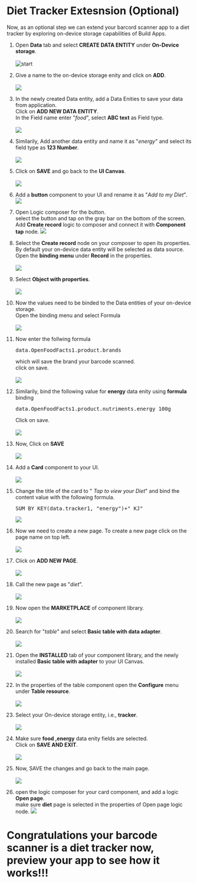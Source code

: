 # Diet Tracker Extesnsion (Optional)

Now, as an optional step we can extend your barcord scanner app to a diet tracker by exploring on-device storage capabilities of Build Apps.

1. Open <b>Data</b> tab and select <b>CREATE DATA ENTITY</b> under <b>On-Device storage</b>.<br><br>
![start](images/ss1.png)

2. Give a name to the on-device storage enity and click on <b>ADD</b>.<br><br>
![](images/ss2.png)

3. In the newly created Data entity, add a Data Enities to save your data from application.<br> 
Click on <b>ADD NEW DATA ENTITY</b>.<br>
In the Field name enter "<i>food</i>", select <b>ABC text</b> as Field type. <br><br>
![](images/ss3.png)

4. Similarily, Add another data entity and name it as "<i>energy</i>" and select its field type as <b>123 Number</b>.<br><br>
![](images/ss4.png)

5. Click on <b>SAVE</b> and go back to the <b>UI Canvas</b>.<br><br>
![](images/ss5.png)

6. Add a <b>button</b> component to your UI and rename it as "<i>Add to my Diet</i>".
![](images/ss6.png)

7. Open Logic composer for the button. <br>
select the button and tap on the gray bar on the bottom of the screen. <br>
Add <b>Create record</b> logic to composer and connect it with <b>Component tap</b> node.
![](images/ss7.png)

8. Select the <b>Create record</b> node on your composer to open its properties.<br>
By default your on-device data entity will be selected as data source.<br>
Open the <b>binding menu</b> under <b>Record</b> in the properties.<br><br> 
![](images/ss8.png)

9. Select <b> Object with properties</b>.<br><br>
![](images/ss9.png)

10. Now the values need to be binded to the Data entities of your on-device storage. <br>
Open the binding menu and select Formula<br><br>
![](images/ss10.png)

11. Now enter the follwing formula <PRE>data.OpenFoodFacts1.product.brands </PRE> which will save the brand your barcode scanned.<br>click on save.<br><br>
![](images/ss11.png)

12. Similarily, bind the following value for <b>energy</b> data enity using <b>formula</b> binding <pre>data.OpenFoodFacts1.product.nutriments.energy_100g</pre>
Click on save.<br><br>
![](images/ss12.png)

13. Now, Click on <b>SAVE</b><br><br>
![](images/ss13.png)

14. Add a <b> Card</b> component to your UI.<br><br>
![](images/ss14.png)

15. Change the title of the card to "<i> Tap to view your Diet</i>" and bind the content value with the following formula. <pre>SUM_BY_KEY(data.tracker1, "energy")+" KJ"</pre>
![](images/ss15.png)

16. Now we need to create a new page. To create a new page click on the page name on top left.<br><br>
![](images/ss16.png)

17. Click on <b>ADD NEW PAGE</b>.<br><br>
![](images/ss17.png)

18. Call the new page as "<i>diet</i>".<br><br>
![](images/ss18.png)

19. Now open the <b>MARKETPLACE</b> of component library.<br><br>
![](images/ss19.png)

20. Search for "<i>table</i>" and select <b>Basic table with data adapter</b>.<br><BR>
![](images/ss20.png)

21. Open the <b>INSTALLED</b> tab of your component library, and the newly installed <b>Basic table with adapter</b> to your UI Canvas.<br><br>
![](images/ss21.png)

22. In the properties of the table component open the <b>Configure</b> menu under <b>Table resource</b>. <br><br>
![](images/ss22.png)

23. Select your On-device storage entity, i.e., <b>tracker</b>.<br><br>
![](images/ss23.png)

24. Make sure <b>food ,energy</b> data enity fields are selected. <br>
Click on <b>SAVE AND EXIT</b>.<br><br>
![](images/ss24.png)

25. Now, SAVE the changes and go back to the main page.<br><br>
![](images/ss25.png)

26. open the logic composer for your card component, and add a logic <b>Open page</b>. <br>
make sure <b>diet</b> page is selected in the properties of Open page logic node.
![](images/ss26.png)


# Congratulations your barcode scanner is a diet tracker now, preview your app to see how it works!!!